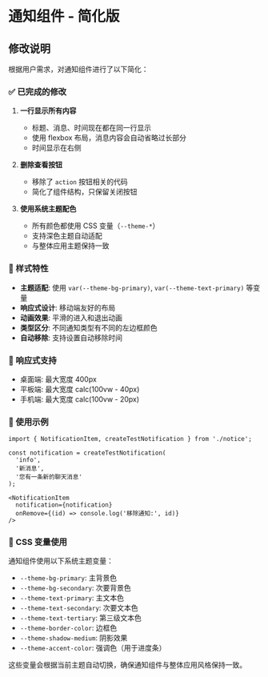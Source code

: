 # 通知组件 - 简化版

## 修改说明

根据用户需求，对通知组件进行了以下简化：

### ✅ 已完成的修改

1. **一行显示所有内容**
   - 标题、消息、时间现在都在同一行显示
   - 使用 flexbox 布局，消息内容会自动省略过长部分
   - 时间显示在右侧

2. **删除查看按钮**
   - 移除了 `action` 按钮相关的代码
   - 简化了组件结构，只保留关闭按钮

3. **使用系统主题配色**
   - 所有颜色都使用 CSS 变量（`--theme-*`）
   - 支持深色主题自动适配
   - 与整体应用主题保持一致

### 🎨 样式特性

- **主题适配**: 使用 `var(--theme-bg-primary)`, `var(--theme-text-primary)` 等变量
- **响应式设计**: 移动端友好的布局
- **动画效果**: 平滑的进入和退出动画
- **类型区分**: 不同通知类型有不同的左边框颜色
- **自动移除**: 支持设置自动移除时间

### 📱 响应式支持

- 桌面端: 最大宽度 400px
- 平板端: 最大宽度 calc(100vw - 40px)
- 手机端: 最大宽度 calc(100vw - 20px)

### 🎯 使用示例

```tsx
import { NotificationItem, createTestNotification } from './notice';

const notification = createTestNotification(
  'info',
  '新消息',
  '您有一条新的聊天消息'
);

<NotificationItem
  notification={notification}
  onRemove={(id) => console.log('移除通知:', id)}
/>
```

### 🔧 CSS 变量使用

通知组件使用以下系统主题变量：

- `--theme-bg-primary`: 主背景色
- `--theme-bg-secondary`: 次要背景色
- `--theme-text-primary`: 主文本色
- `--theme-text-secondary`: 次要文本色
- `--theme-text-tertiary`: 第三级文本色
- `--theme-border-color`: 边框色
- `--theme-shadow-medium`: 阴影效果
- `--theme-accent-color`: 强调色（用于进度条）

这些变量会根据当前主题自动切换，确保通知组件与整体应用风格保持一致。 